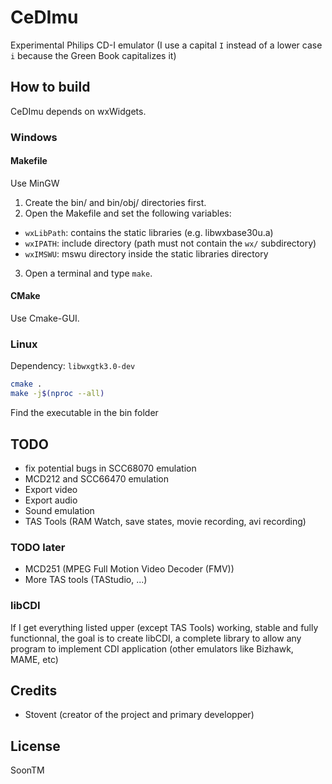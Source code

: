 # CeDImu
Experimental Philips CD-I emulator
(I use a capital `I` instead of a lower case `i` because the Green Book capitalizes it)

## How to build
CeDImu depends on wxWidgets.

### Windows
#### Makefile
Use MinGW
1. Create the bin/ and bin/obj/ directories first.
2. Open the Makefile and set the following variables:
* `wxLibPath`: contains the static libraries (e.g. libwxbase30u.a)
* `wxIPATH`: include directory (path must not contain the `wx/` subdirectory)
* `wxIMSWU`: mswu directory inside the static libraries directory
3. Open a terminal and type `make`.

#### CMake
Use Cmake-GUI.

### Linux
Dependency:
`` libwxgtk3.0-dev ``
```sh
cmake .
make -j$(nproc --all)
```
Find the executable in the bin folder

## TODO
* fix potential bugs in SCC68070 emulation
* MCD212 and SCC66470 emulation
* Export video 
* Export audio
* Sound emulation
* TAS Tools (RAM Watch, save states, movie recording, avi recording)

### TODO later
* MCD251 (MPEG Full Motion Video Decoder (FMV))
* More TAS tools (TAStudio, ...)

### libCDI
If I get everything listed upper (except TAS Tools) working, stable and fully functionnal, 
the goal is to create libCDI, a complete library to allow any program to implement CDI application (other emulators like Bizhawk, MAME, etc)

## Credits
* Stovent (creator of the project and primary developper)

## License
SoonTM
